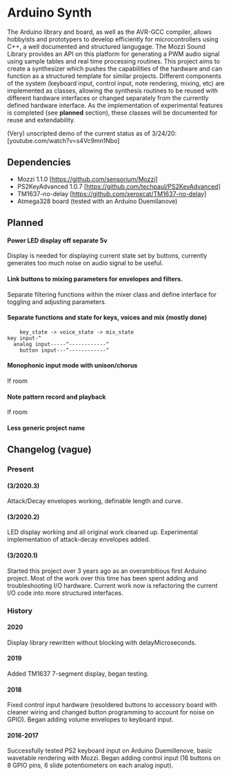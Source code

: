 # Arduino Synth
The Arduino library and board, as well as the AVR-GCC compiler, allows hobbyists and prototypers to develop efficiently for microcontrollers using C++, a well documented and structured langugage. The Mozzi Sound Library provides an API on this platform for generating a PWM audio signal using sample tables and real time processing routines. This project aims to create a synthesizer which pushes the capabilities of the hardware and can function as a structured template for similar projects. Different components of the system (keyboard input, control input, note rendering, mixing, etc) are implemented as classes, allowing the synthesis routines to be reused with different hardware interfaces or changed separately from the currently defined hardware interface. As the implementation of experimental features is completed (see **planned** section), these classes will be documented for reuse and extendability. 

(Very) unscripted demo of the current status as of 3/24/20: [youtube.com/watch?v=s4Vc9mn1Nbo]

## Dependencies
* Mozzi 1.1.0 [https://github.com/sensorium/Mozzi]
* PS2KeyAdvanced 1.0.7 [https://github.com/techpaul/PS2KeyAdvanced]
* TM1637-no-delay [https://github.com/xeroxcat/TM1637-no-delay]
* Atmega328 board (tested with an Arduino Duemilanove)

## Planned
#### Power LED display off separate 5v
Display is needed for displaying current state set by buttons, currently generates too much noise on audio signal to be useful.

#### Link buttons to mixing parameters for envelopes and filters.
Separate filtering functions within the mixer class and define interface for toggling and adjusting parameters.

#### Separate functions and state for keys, voices and mix (mostly done)
```
    key_state -> voice_state -> mix_state
key input-^
  analog input-----^------------^
    button input---^------------^
```
#### Monophonic input mode with unison/chorus
If room 

#### Note pattern record and playback
If room

#### Less generic project name
## Changelog (vague)
### Present
#### (3/2020.3)
Attack/Decay envelopes working, definable length and curve. 

#### (3/2020.2) 
LED display working and all original work cleaned up. Experimental implementation of attack-decay envelopes added.

#### (3/2020.1) 
Started this project over 3 years ago as an overambitious first Arduino project. Most of the work over this time has been spent adding and troubleshooting I/O hardware. Current work now is refactoring the current I/O code into more structured interfaces. 

### History
#### 2020
Display library rewritten without blocking with delayMicroseconds.

#### 2019
Added TM1637 7-segment display, began testing.

#### 2018
Fixed control input hardware (resoldered buttons to accessory board with cleaner wiring and changed button programming to account for noise on GPIO).
Began adding volume envelopes to keyboard input.

#### 2016-2017
Successfully tested PS2 keyboard input on Arduino Duemillenove, basic wavetable rendering with Mozzi. 
Began adding control input (16 buttons on 8 GPIO pins, 6 slide potentiometers on each analog input). 

